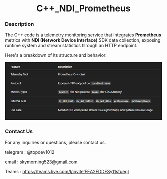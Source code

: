 

<div align="center">
   <h1>C++_NDI_Prometheus</h1>
</div>


### **Description**

The C++ code is a telemetry monitoring service that integrates **Prometheus** metrics with **NDI (Network Device Interface)** SDK data collection, exposing runtime system and stream statistics through an HTTP endpoint. 



Here's a breakdown of its structure and behavior:



<div align="center">
   <img src=https://github.com/LucaIT523/C_NDI_Prometheus/blob/main/images/1.png>
</div>



### **Contact Us**

For any inquiries or questions, please contact us.

telegram : @topdev1012

email :  skymorning523@gmail.com

Teams :  https://teams.live.com/l/invite/FEA2FDDFSy11sfuegI